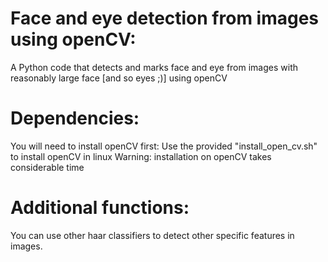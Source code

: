 Face and eye detection from images using openCV:
================================================

A Python code that detects and marks face and eye from images with reasonably large face [and so eyes ;)] using openCV

Dependencies:
=============

You will need to install openCV first:
	Use the provided "install_open_cv.sh" to install openCV in linux
	Warning: installation on openCV takes considerable time


Additional functions:
=====================
You can use other haar classifiers to detect other specific features in images.
